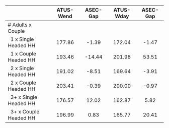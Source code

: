 
|                      |    ATUS-Wend |     ASEC-Gap |    ATUS-Wday |     ASEC-Gap |
| -------------------- | :----------: | :----------: | :----------: | :----------: |
| # Adults x Couple    |              |              |              |              |
| &nbsp;&nbsp;1 x Single Headed HH |       177.86 |        -1.39 |       172.04 |        -1.47 |
| &nbsp;&nbsp;1 x Couple Headed HH |       193.46 |       -14.44 |       201.98 |        53.51 |
| &nbsp;&nbsp;2 x Single Headed HH |       191.02 |        -8.51 |       169.64 |        -3.91 |
| &nbsp;&nbsp;2 x Couple Headed HH |       203.41 |        -0.39 |       200.00 |        -0.97 |
| &nbsp;&nbsp;3+ x Single Headed HH |       176.57 |        12.02 |       162.87 |         5.82 |
| &nbsp;&nbsp;3+ x Couple Headed HH |       196.99 |         0.83 |       165.77 |        20.41 |

